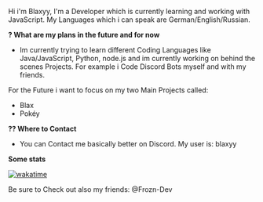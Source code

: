 Hi i'm Blaxyy,
I'm a Developer which is currently learning and working with JavaScript.
My Languages which i can speak are German/English/Russian.

**? What are my plans in the future and for now**
- Im currently trying to learn different Coding Languages like Java/JavaScript, Python, node.js and im currently working on behind the scenes Projects.
For example i Code Discord Bots myself and with my friends.

For the Future i want to focus on my two Main Projects called: 
- Blax
- Pokéy


**?? Where to Contact**
- You can Contact me basically better on Discord. My user is: blaxyy

**Some stats**

<a href="https://wakatime.com/badge/user/d815ffef-9505-4a89-a0bc-1d832497568c/project/f2837694-b1be-494c-8482-7cd359159057"><img src="https://wakatime.com/badge/user/d815ffef-9505-4a89-a0bc-1d832497568c/project/f2837694-b1be-494c-8482-7cd359159057.svg" alt="wakatime"></a>

Be sure to Check out also my friends:
@Frozn-Dev


<!---
YouTube-blaxyy/YouTube-blaxyy is a ✨ special ✨ repository because its `README.md` (this file) appears on your GitHub profile.
You can click the Preview link to take a look at your changes.
--->
